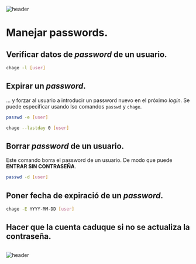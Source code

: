 
![header](/Tutoriales-IFC/assets/header.png)







# Manejar passwords.

## Verificar datos de *password* de un usuario.

```bash
chage -l [user]
```

## Expirar un *password*. 

... y forzar al usuario a introducir un password nuevo en el próximo *login*. Se puede especificar usando lso comandos `passwd` y `chage`.

```bash
passwd -e [user]
```

```bash
chage --lastday 0 [user]
```

## Borrar *password* de un usuario.
Este comando borra el password de un usuario. De modo que puede **ENTRAR
SIN CONTRASEÑA**.

```bash
passwd -d [user]
```

## Poner fecha de expiració de un *password*.

```bash
chage -E YYYY-MM-DD [user]
```


## Hacer que la cuenta caduque si no se actualiza la contraseña.

## 







![header](/Tutoriales-IFC/assets/header.png)

